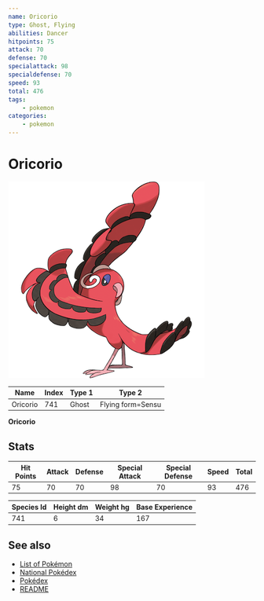 ```yaml
---
name: Oricorio
type: Ghost, Flying
abilities: Dancer
hitpoints: 75
attack: 70
defense: 70
specialattack: 98
specialdefense: 70
speed: 93
total: 476
tags:
    - pokemon
categories:
    - pokemon
---
```


# Oricorio


![Oricorio](images/741.png)

| **Name** | **Index** | **Type 1** | **Type 2** |
|----|----|----|----|
| Oricorio | 741 | Ghost | Flying form=Sensu  |

**Oricorio** 


## Stats

| **Hit Points** | **Attack** | **Defense** | **Special Attack** | **Special Defense** | **Speed** | **Total** |
|----------------|------------|-------------|--------------------|---------------------|-----------|-----------|
| 75 | 70 | 70 | 98 | 70 | 93 | 476 |


| **Species Id** | **Height dm** | **Weight hg** | **Base Experience** |
|----------------|------------|------------|---------------------|
| 741 | 6 | 34 | 167 |

## See also

- [List of Pokémon](../pokemon.md)
- [National Pokédex](../national_pokedex.md)
- [Pokédex](../pokedex.md)
- [README](../README.md)
